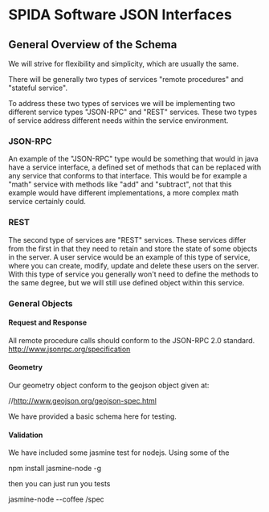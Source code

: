 SPIDA Software JSON Interfaces
==============================

General Overview of the Schema
--------------------------------

We will strive for flexibility and simplicity, which are usually the same.

There will be generally two types of services "remote procedures" and "stateful service".

To address these two types of services we will be implementing two different service types "JSON-RPC" and "REST" services.  These two types of service address different needs within the service environment.

### JSON-RPC

An example of the "JSON-RPC" type would be something that would in java have a service interface, a defined set of methods that can be replaced with any service that conforms to that interface.  This would be for example a "math" service with methods like "add" and "subtract", not that this example would have different implementations, a more complex math service certainly could.

### REST

The second type of services are "REST" services.  These services differ from the first in that they need to retain and store the state of some objects in the server.  A user service would be an example of this type of service, where you can create, modify, update and delete these users on the server.  With this type of service you generally won't need to define the methods to the same degree, but we will still use defined object within this service.

### General Objects

#### Request and Response

All remote procedure calls should conform to the JSON-RPC 2.0 standard.
http://www.jsonrpc.org/specification

#### Geometry

Our geometry object conform to the geojson object given at:

//http://www.geojson.org/geojson-spec.html

We have provided a basic schema here for testing.

#### Validation

We have included some jasmine test for nodejs.  Using some of the   

npm install jasmine-node -g

then you can just run you tests

jasmine-node --coffee /spec
